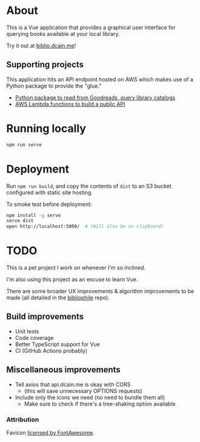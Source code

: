 # About
This is a Vue application that provides a graphical user interface for
querying books available at your local library.

Try it out at [biblio.dcain.me][biblio]!

## Supporting projects

This application hits an API endpoint hosted on AWS which makes use of
a Python package to provide the "glue."

- [Python package to read from Goodreads, query library catalogs][bibliophile-backend]
- [AWS Lambda functions to build a public API][bibliophile]


# Running locally
```bash
npm run serve
```

# Deployment
Run `npm run build`, and copy the contents of `dist` to an S3 bucket
configured with static site hosting.

To smoke test before deployment:

```bash
npm install -g serve
serve dist
open http://localhost:5000/  # (Will also be on clipboard)
```


# TODO
This is a pet project I work on whenever I'm so inclined.

I'm also using this project as an excuse to learn Vue.

There are some broader UX improvements & algorithm improvements to be
made (all detailed in the [bibliophile][bibliophile] repo).

## Build improvements
- Unit tests
- Code coverage
- Better TypeScript support for Vue
- CI (GitHub Actions probably)

## Miscellaneous improvements
- Tell axios that api.dcain.me is okay with CORS
    - (this will save unnecessary OPTIONS requests)
- Include only the icons we need (no need to bundle them all)
    - Make sure to check if there's a tree-shaking option available


### Attribution
Favicon [licensed by FontAwesome][favicon-license].


[biblio]: https://biblio.dcain.me
[favicon-license]: https://fontawesome.com/license
[bibliophile]: https://github.com/DavidCain/bibliophile
[bibliophile-backend]: https://github.com/DavidCain/bibliophile-backend

